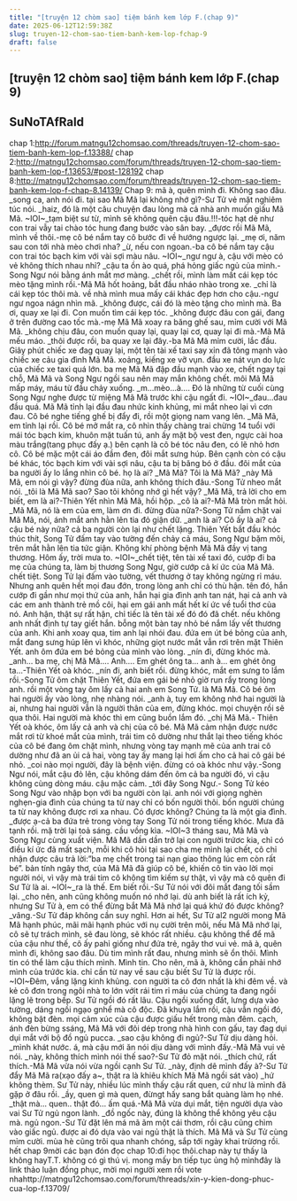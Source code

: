 ```yaml
---
title: "[truyện 12 chòm sao] tiệm bánh kem lớp F.(chap 9)"
date: 2025-06-12T12:59:38Z
slug: truyen-12-chom-sao-tiem-banh-kem-lop-fchap-9
draft: false
---
```


## [truyện 12 chòm sao] tiệm bánh kem lớp F.(chap 9)

## SuNoTAfRaId

chap 1:http://forum.matngu12chomsao.com/threads/truyen-12-chom-sao-tiem-banh-kem-lop-f.13388/
chap 2:http://matngu12chomsao.com/forum/threads/truyen-12-chom-sao-tiem-banh-kem-lop-f.13653/#post-128192
chap 8:http://matngu12chomsao.com/forum/threads/truyen-12-chom-sao-tiem-banh-kem-lop-f-chap-8.14139/
Chap 9: mã à, quên mình đi. Không sao đâu.
_song ca, anh nói đi. tại sao Mã Mã lại không nhớ gì?-Sư Tử vẻ mặt nghiêm túc nói.
_haiz, đó là một câu chuyện đau lòng mà cả nhà anh muốn giấu Mã Mã.
~IOI~_tạm biệt sư từ, mình sẽ không quên cậu đâu.!!!-tóc hạt dẻ như con trai vẫy tai chào tóc hung đang bước vào sân bay.
_đựơc rồi Mã Mã, mình về thôi.-mẹ cô bé nắm tay cô bước đi về hướng ngược lại.
_mẹ ơi, năm sau con tới nhà mèo chơi nha?
_ừ, nếu con ngoan.-ba cô bé nắm tay cậu con trai tóc bạch kim với vài sợi màu nâu.
~IOI~_ngư ngư à, cậu với mèo có vẻ không thích nhau nhỉ?
_cậu ta ồn ào quá, phá hỏng giấc ngủ của mình.-Song Ngư nói bằng ánh mắt mơ màng.
_chết rồi, mình làm mất cái kẹp tóc mèo tặng mình rồi.-Mã Mã hốt hoảng, bắt đầu nháo nhào trong xe.
_chỉ là cái kẹp tóc thôi mà. về nhà mình mua mấy cái khác đẹp hơn cho cậu.-ngư ngư ngoa nágn nhìn mã.
_không được, cái đó là mèo tặng cho mình mà. Ba ơi, quay xe lại đi. Con muốn tìm cái kẹp tóc.
_không được đâu con gái, đang ở trên đường cao tốc mà.-mẹ Mã Mã xoay ra băng ghế sau, mỉm cười với Mã Mã.
_không chịu đâu, con muốn quay lại, quay lại cơ, quay lại đi mà.-Mã Mã mếu máo.
_thôi được rồi, ba quay xe lại đây.-ba Mã Mã mỉm cười, lắc đầu.
Giây phút chiếc xe đag quay lại, một tên tài xế taxi say xỉn đã tông mạnh vào chiếc xe cảu gia đình Mã Mã. xoảng, kiếng xe vỡ vụn. đầu xe nát vụn do lực của chiếc xe taxi quá lớn. ba mẹ Mã Mã đập đầu mạnh vào xe, chết ngay tại chỗ, Mã Mã và Song Ngư ngồi sau nên may mắn không chết. môi Mã Mã mấp máy, máu từ đầu chảy xuống.
_m…mèo…à….
Đó là những từ cuối cùng Song Ngư nghe được từ miệng Mã Mã trước khi cậu ngất đi.
~IOI~_đau…đau đầu quá.
Mã Mã tỉnh lại đầu đau nhức kinh khủng, mi mắt nheo lại vì cơn đau. Cô bé nghe tiếng ghế bị đẩy đi, rồi một giọng nam vang lên.
_Mã Mã, em tỉnh lại rồi.
Cô bé mở mắt ra, cô nhìn thấy chàng trai chừng 14 tuổi với mái tóc bạch kim, khuôn mặt tuấn tú, anh ấy mặt bộ vest đen, ngực cài hoa màu trắng(tang phục đấy ạ.) bên cạnh là cô bé tóc nâu đen, có lẽ nhỏ hơn cô. Cô bé mặc một cái áo đầm đen, đôi mắt sưng húp. Bên cạnh còn có cậu bé khác, tóc bạch kim với vài sợi nâu, cậu ta bị băng bó ở đầu. đôi mắt của ba người ấy lo lắng nhìn cô bé. họ là ai?
_Mã Mã? Tôi là Mã Mã?
_này Mã Mã, em nói gì vậy? đừng đùa nữa, anh không thích đâu.-Song Tử nheo mắt nói.
_tôi là Mã Mã sao? Sao tôi không nhớ gì hết vậy?
_Mã Mã, trả lời cho em biết, em là ai?-Thiên Yết nhìn Mã Mã, hồi hộp.
_cô là ai?-Mã Mã tròn mắt hỏi.
_Mã Mã, nó là em của em, làm ơn đi. đừng đùa nữa?-Song Tử nắm chặt vai Mã Mã, nói, ánh mắt anh hằn lên tia đỏ giận dữ.
_anh là ai? Cô ấy là ai? cả cậu bé này nữa?
cả ba người còn lại như chết lặng. Thiên Yết bắt đầu khóc thúc thít, Song Tử đấm tay vào tường đến chảy cả máu, Song Ngư bặm môi, trên mắt hằn lên tia tức giận. Không khí phòng bệnh Mã Mã đầy vị tang thương. Hôm ấy, trời mưa to. 
~IOI~_chết tiệt, tên tài xế taxi đó, cướp đi ba mẹ của chúng ta, làm bị thương Song Ngư, giờ cướp cả kí ức của Mã Mã. chết tiệt.
Song Tử lại đấm vào tường, vết thương ở tay không ngừng rỉ máu. Nhưng anh quên hết mọi đau đớn, trong lòng anh chỉ có thù hận. tên đó, hắn cướp đi gần như mọi thứ của anh, hắn hại gia đình anh tan nát, hại cả anh và các em anh thành trẻ mồ côi, hại em gái anh mất hết kí ức về tuổi thơ của nó. Anh hận, thật sự rất hận, chỉ tiếc là tên tài xế đó đó đã chết. nếu không anh nhất định tự tay giết hắn.
bỗng một bàn tay nhỏ bé nắm lấy vết thương của anh. Khi anh xoay qua, tim anh lại nhói đau. đứa em út bé bỏng của anh, mắt đang sưng húp lên vì khóc, những giọt nước mắt vẫn rơi trên mặt Thiên Yết. anh ôm đứa em bé bỏng của mình vào lòng.
_nín đi, đừng khóc mà.
_anh… ba mẹ, chị Mã Mã…. Anh…. Em ghét ông ta… anh à… em ghét ông ta…-Thiên Yết oà khóc.
_nín đi, anh biết rồi. đừng khóc, mắt em sưng to lắm rồi.-Song Tử ôm chặt Thiên Yết, đứa em gái bé nhỏ giờ run rẩy trong lòng anh.
rồi một vòng tay ôm lấy cả hai anh em Song Tử. là Mã Mã. Cô bé ôm hai người ấy vào lòng, nhẹ nhàng nói.
_anh à, tuy em không nhớ hai người là ai, nhưng hai người vẫn là người thân của em, đừng khóc. mọi chuyện rồi sẽ qua thôi. Hai người mà khóc thì em cũng buồn lắm đó.
_chị Mã Mã.- Thiên Yết oà khóc, ôm lấy cả anh và chị của cô bé.
Mã Mã cảm nhận được nước mắt rơi từ khoé mắt của mình, trái tim cô dường như thắt lại theo tiếng khóc của cô bé đang ôm chặt mình, nhưng vòng tay mạnh mẽ của anh trai cô dường như đã an ủi cả hai, vòng tay ấy mang lại hơi ấm cho cả hai cô gái bé nhỏ.
_coi nào mọi người, đây là bệnh viện. đừng có oà khóc như vậy.-Song Ngư nói, mắt cậu đỏ lên, cậu không dám đến ôm cả ba người đó, vì cậu không cùng dòng máu. cậu mặc cảm.
_tới đây Song Ngư.- Song Tử kéo Song Ngư vào nhập bọn với ba người còn lại. anh nói với giọng nghèn nghẹn-gia đình của chúng ta từ nay chỉ có bốn người thôi. bốn người chúng ta từ nay không được rơi xa nhau. Có đựơc không? Chúng ta là một gia đình.
_được ạ-cả ba đứa trẻ trong vòng tay Song Tử nói trong tiếng khóc.
Mưa đã tạnh rồi. mặ trời lại toả sáng. cầu vồng kìa.
~IOI~3 tháng sau, Mã Mã và Song Ngư cùng xuất viện. Mã Mã dần dần trở lại con người  trứơc kia, chỉ có điều kí ức đã mất sạch, mỗi khi cô hỏi tại sao cha mẹ mình lại chết, cô chỉ nhận được câu trả lời:”ba mẹ chết trong tai nạn giao thông lúc em còn rất bé”. bản tính ngây thơ, của Mã Mã đã giúp cô bé, khiến cô tin vào lời mọi người nói, vì vậy mà trái tim cô không tìm kiếm sự thật, vì vậy mà cô quên đi Sư Tử là ai.
~IOI~_ra là thế. Em biết rồi.-Sư Tử nói với đôi mắt đang tối sầm lại.
_cho nên, anh cũng không muốn nó nhớ lại. dù anh biết là rất ích kỷ, nhưng Sư Tử à, em có thể đừng bắt Mã Mã nhớ lại quá khứ đó được không?
_vâng.-Sư Tử đáp không cần suy nghĩ.
Hơn ai hết, Sư Tử al2 người mong Mã Mã hạnh phúc, mãi mãi hạnh phúc với nụ cười trên môi, nếu Mã Mã nhớ lại, cô sẽ tự trách mình, sẽ đau lòng, sẽ khóc rất nhiều. cậu không thể để mã của cậu như thế, cô ấy pahỉ giống như đứa trẻ, ngây thơ vui vẻ. mã à, quên mình đi, không sao đâu. Dù tim mình rất đau, nhưng mình sẽ ổn thôi. Mình tin có thể làm cậu thích mình. Mình tin. Cho nên, mã à, không cần phải nhớ mình của trứớc kia. chỉ cần từ nay về sau cậu biết Sư Tử là được rồi.
~IOI~Đêm, vắng lặng kinh khủng. con người ta cô đơn nhất là khi đêm về. và kẻ cô đơn trong ngôi nhà to lớn vớit rái tim rỉ máu của chúng ta đang ngồi lặng lẽ trong bếp. Sư Tử ngồi đó rất lâu. Cậu ngồi xuống đất, lưng dựa vào tường, dáng ngồi ngạo gnhể mà cô độc. Đã khuya lắm rồi, cậu vẫn ngồi đó, không bật đèn. mọi cảm xúc của cậu được giấu hết trong màn đêm.
cạch, ánh đèn bừng ssáng, Mã Mã với đôi dép trong nhà hình con gấu, tay đag dụi dụi mắt với bộ đồ ngủ pucca.
_sao cậu không đi ngủ?-Sư Tử dịu dàng hỏi.
_mình khát nước. á, mà cậu mới ăn nói dịu dàng với mình đấy.-Mã Mã vui vẻ nói.
_này, không thích mình nói thế sao?-Sư Tử đỏ mặt nói.
_thích chứ, rất thích.-Mã Mã vừa nói vừa ngồi cạnh Sư Tử.
_này, định dê mình đấy à?-Sư Tử đẩy Mã Mã ra(xạo đấy a~, thật ra là khiêu khích Mã Mã ngồi sát vào)
_hứ không thèm. Sư Tử này, nhiều lúc mình thấy cậu rất quen, cứ như là mình đã gặp ở đâu rồi.
_ầy, quen gì mà quen, đừngt hấy sang bắt quàng làm họ nhé.
_thật mà… quen.. thật đó… ấm quá.-Mã Mã vừa dụi mắt, tiện người dựa vào vai Sư Tử ngủ ngon lành.
_đồ ngốc này, đúng là không thể không yêu cậu mà. ngủ ngon.-Sư Tử đặt lên má mã ãm một cái thơm, rồi cậu cũng chìm vào giấc ngủ.
được ai đó dựa vào vai ngủ thật là thích. Mã Mã và Sư Tử cùng mỉm cười. mùa hè cũng trôi qua nhanh chóng, sắp tới ngày khai trừơng rồi.
hết chap 9mời các bạn đón đọc chap 10:đi học thôi.chap này tự thấy là không hayT.T. không có gì thú vị. mong mấy bn tiếp tục ủng hộ mìnhđây là link thảo luận đồng phục, mời mọi người xem rồi vote nhahttp://matngu12chomsao.com/forum/threads/xin-y-kien-dong-phuc-cua-lop-f.13709/